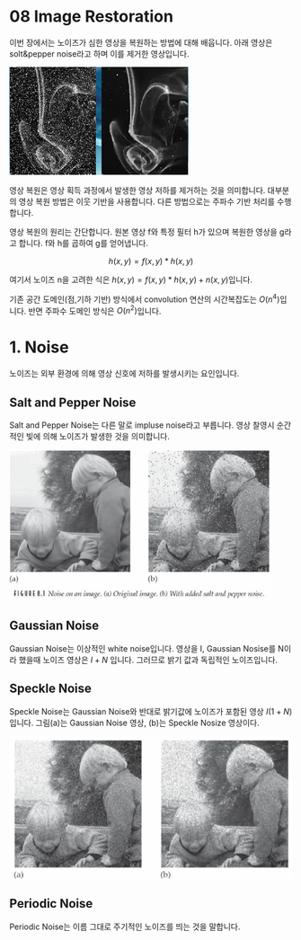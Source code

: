 08 Image Restoration
===

이번 장에서는 노이즈가 심한 영상을 복원하는 방법에 대해 배웁니다. 아래 영상은 solt&pepper noise라고 하며 이를 제거한 영상입니다.

![](image/08%20overview.png)

영상 복원은 영상 획득 과정에서 발생한 영상 저하를 제거하는 것을 의미합니다. 대부분의 영상 복원 방법은 이웃 기반을 사용합니다. 다른 방법으로는 주파수 기반 처리를 수행합니다.

영상 복원의 원리는 간단합니다. 원본 영상 f와 특정 필터 h가 있으며 복원한 영상을 g라고 합니다. f와 h를 곱하여 g를 얻어냅니다.

$$ h(x,y) = f(x,y)*h(x,y)$$

여기서 노이즈 n을 고려한 식은 $h(x,y) = f(x,y)*h(x,y) + n(x,y)$입니다.

기존 공간 도메인(점,기하 기반) 방식에서 convolution 연산의 시간복잡도는 $O(n^4)$입니다. 반면 주파수 도메인 방식은 $O(n^2)$입니다.

# 1. Noise

노이즈는 외부 환경에 의해 영상 신호에 저하를 발생시키는 요인입니다.

## Salt and Pepper Noise

Salt and Pepper Noise는 다른 말로 impluse noise라고 부릅니다. 영상 찰영시 순간적인 빛에 의해 노이즈가 발생한 것을 의미합니다.

![](image/08%20Salt%20and%20Pepper%20noise.png)

## Gaussian Noise

Gaussian Noise는 이상적인 white noise입니다. 영상을 I, Gaussian Nosise를 N이라 했을때 노이즈 영상은 $I + N$ 입니다. 그러므로 밝기 값과 독립적인 노이즈입니다.

## Speckle Noise

Speckle Noise는 Gaussian Noise와 반대로 밝기값에 노이즈가 포함된 영상 $I(1+N)$ 입니다. 그림(a)는 Gaussian Noise 영상, (b)는 Speckle Nosize 영상이다.

![](image/08%20Gaussian%20Noise%20and%20Speckle%20Noise.png)

## Periodic Noise

Periodic Noise는 이름 그대로 주기적인 노이즈를 띄는 것을 말합니다.